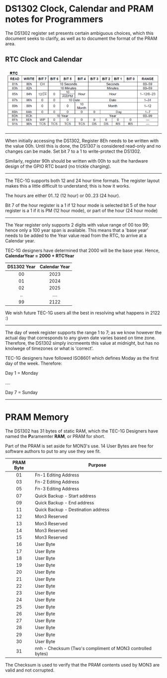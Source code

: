 # DS1302 Clock, Calendar and PRAM notes for Programmers

The DS1302 register set presents certain ambiguous choices, which this document seeks to clarify, as well as to document the format of the PRAM area.

## RTC Clock and Calendar

![DS1302 RTC egisters!](DS1302_RTC_Registers.png)

---

When initially accessing the DS1302, Register 8Eh needs to be written with the value 00h. Until this is done, the DS1307 is considered read-only and no changes can be made. Set bit 7 to a 1 to write-protect the DS1302.

Similarly, register 90h should be written with 00h to suit the hardware design of the GPIO RTC board (no trickle charging).

---

The TEC-1G supports both 12 and 24 hour time formats. The register layout makes this a little difficult to understand; this is how it works.

The hours are either 01..12 (12 hour) or 00..23 (24 hour).

Bit 7 of the hour register is a 1 if 12 hour mode is selected
bit 5 of the hour register is a 1 if it is PM (12 hour mode), or part of the hour (24 hour mode)

---

The Year register only supports 2 digits with value range of 00 too 99; hence only a 100 year span is available. This means that a 'base year' needs to be added to the Year value read from the RTC, to arrive at a Calendar year.

TEC-1G designers have determined that 2000 will be the base year. Hence, **CalendarYear = 2000 + RTCYear**

| DS1302 Year | Calendar Year |
| :--: | :----: |
| 00 | 2023 |
| 01 | 2024 |
| 02 | 2025 |
| .. | .... |
| 99 | 2122 |

We wish future TEC-1G users all the best in resolving what happens in 2122 :)

---

The day of week register supports the range 1 to 7; as we know however the actual day that corresponds to any given date varies based on time zone. Therefore, the DS1302 simply incrmeents this value at midnight, but has no knolwege of timezones or what is 'correct'.

TEC-1G designers have followed ISO8601 which defines Moday as the first day of the week. Therefore:

Day 1 = Monday

....

Day 7 = Sunday

---

# PRAM Memory

The DS1302 has 31 bytes of static RAM, which the TEC-1G Designers have named the **P**aramemter **RAM**, or PRAM for short.

Part of the PRAM is set aside for MON3's use. 14 User Bytes are free for software authors to put to any use they see fit.

| PRAM Byte | Purpose |
| :--: | ----- |
|01| Fn-1 Editing Address |
|03| Fn-2 Editing Address |
|05| Fn-3 Editing Address |
|07| Quick Backup - Start address |
|09| Quick Backup - End address |
|11| Quick Backup - Destination address |
|12| Mon3 Reserved |
|13| Mon3 Reserved |
|14| Mon3 Reserved |
|15| Mon3 Reserved |
|16| User Byte |
|17| User Byte |
|18| User Byte |
|19| User Byte |
|20| User Byte |
|21| User Byte |
|22| User Byte |
|23| User Byte |
|24| User Byte |
|25| User Byte |
|26| User Byte |
|27| User Byte |
|28| User Byte |
|29| User Byte |
|30| User Byte |
|31| nnh - Checksum (Two's compliment of MON3 controlled bytes) |

The Checksum is used to verify that the PRAM contents used by MON3 are valid and not corrupted.
